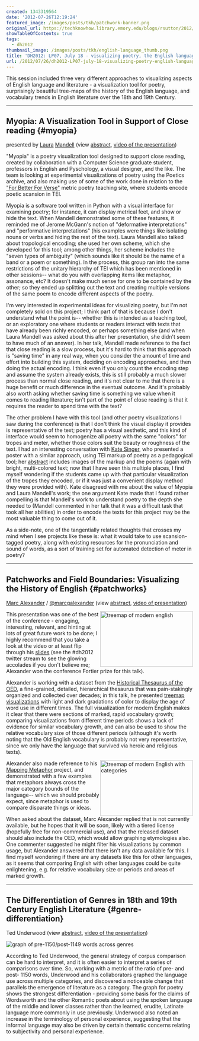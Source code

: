 ```yaml
---
created: 1343319564
date: '2012-07-26T12:19:24'
featured_image: /images/posts/tkh/patchwork-banner.png
original_url: https://techknowhow.library.emory.edu/blogs/rsutton/2012/07/26/dh2012-LP07-july-18-visualizing-poetry-english-language-and-diction
showTableOfContents: true
tags:
  - dh2012
thumbnail_image: /images/posts/tkh/english-language_thumb.png
title: 'DH2012: LP07, July 18 - visualizing poetry, the English language, and vocabulary in genre over time'
url: /2012/07/26/dh2012-LP07-july-18-visualizing-poetry-english-language-and-diction/
---
```



This session included three very different approaches to visualizing aspects of English language and literature - a visualization tool for poetry, surprisingly beautiful tree-maps of the history of the English language, and vocabulary trends in English literature over the 18th and 19th Century.



* * *

## Myopia: A Visualization Tool in Support of Close reading {#myopia}

presented by [Laura](http://www.users.muohio.edu/mandellc/) [Mandell](http://idhmc.tamu.edu/the-director/)
(view [abstract](http://www.dh2012.uni-hamburg.de/conference/programme/abstracts/myopia-a-visualization-tool-in-support-of-close-reading/), [video of the presentation](http://lecture2go.uni-hamburg.de/konferenzen/-/k/13930))

"Myopia" is a poetry visualization tool designed to support close reading, created by collaboration with a Computer Science graduate student, professors in English and Pyschology, a visual designer, and the like.  The team is looking at experimental visualizations of poetry using the Poetics archive, and also making use of some of the work done in relation to the ["For Better For Verse"](http://prosody.lib.virginia.edu/) metric poetry teaching site, where students encode poetic scansion in TEI.

Myopia is a software tool written in Python with a visual interface for examining poetry; for instance, it can display metrical feet, and show or hide the text.  When Mandell demonstrated some of these features, it reminded me of Jerome McGann's notion of "deformative interpretations" and "performative interpretations" (his examples were things like isolating nouns or verbs and hiding the rest of the text).  Laura Mandell also talked about tropological encoding; she used her own scheme, which she developed for this tool; among other things, her scheme includes the "seven types of ambiguity" (which sounds like it should be the name of a band or a poem or something).  In the process, this group ran into the same restrictions of the unitary hierarchy of TEI which has been mentioned in other sessions-- what do you with overlapping items like metaphor, assonance, etc? It doesn't make much sense for one to be contained by the other; so they ended up splitting out the text and creating multiple versions of the same poem to encode different aspects of the poetry.

I'm very interested in experimental ideas for visualizing poetry, but I'm not completely sold on this project; I think part of that is because I don't understand what the point is-- whether this is intended as a teaching tool, or an exploratory one where students or readers interact with texts that have already been richly encoded, or perhaps something else (and when Laura Mandell was asked about this after her presentation, she didn't seem to have much of an answer).  In her talk, Mandell made reference to the fact that close reading is a slow process, but it's hard to think that this approach is "saving time" in any real way, when you consider the amount of time and effort into building this system, deciding on encoding approaches, and then doing the actual encoding.  I think even if you only count the encoding step and assume the system already exists, this is still probably a much slower process than normal close reading, and it's not clear to me that there is a huge benefit or much difference in the eventual outcome.  And it's probably also worth asking whether saving time is something we value when it comes to reading literature; isn't part of the point of close reading is that it requires the reader to spend time with the text?

The other problem I have with this tool (and other poetry visualizations I saw during the conference) is that I don't think the visual display it provides is representative of the text; poetry has a visual aesthetic, and this kind of interface would seem to homogenize all poetry with the same "colors" for tropes and meter, whether those colors suit the beauty or roughness of the text. I had an interesting conversation with [Kate Singer](http://twitter.com/kateasinger), who presented a poster with a similar approach, using TEI markup of poetry as a pedagogical tool; her [abstract](http://www.dh2012.uni-hamburg.de/conference/programme/abstracts/the-melesina-trench-project-markup-vocabularies-poetics-and-undergraduate-pedagogy/) includes images of the markup and the poems (again with bright, multi-colored text; now that I have seen this multiple places, I find myself wondering if the students came up with that particular visualization of the tropes they encoded, or if it was just a convenient display method they were provided with). Kate disagreed with me about the value of Myopia and Laura Mandell's work; the one argument Kate made that I found rather compelling is that Mandell's work to understand poetry to the depth she needed to (Mandell commented in her talk that it was a difficult task that took all her abilities) in order to encode the texts for this project may be the most valuable thing to come out of it.

As a side-note, one of the tangentially related thoughts that crosses my mind when I see projects like these is: what it would take to use scansion-tagged poetry, along with existing resources for the pronunciation and sound of words, as a sort of training set for automated detection of meter in poetry?

* * *

## Patchworks and Field Boundaries: Visualizing the History of English {#patchworks}

[Marc Alexander](http://www.gla.ac.uk/schools/critical/staff/marcalexander/#d.en.196907) / [@marcgalexander](http://twitter.com/marcgalexander) (view [abstract](http://www.dh2012.uni-hamburg.de/conference/programme/abstracts/patchworks-and-field-boundaries-visualizing-the-history-of-english/), [video of presentation](http://lecture2go.uni-hamburg.de/konferenzen/-/k/13931))

<a href="http://i.imgur.com/76CWeh.jpg"><img src="http://i.imgur.com/76CWeh.jpg" alt="treemap of modern english" width="250" height="150" style="float: right;" /></a>

This presentation was one of the best of the conference - engaging, interesting, relevant, and hinting at lots of great future work to be done; I highly recommend that you take a look at the video or at least flip through his [slides](http://www.slideshare.net/marcgalexander/patchworks-and-fieldboundaries-visualising-the-history-of-english) (see the #dh2012 twitter stream to see the glowing accolades if you don't believe me; Alexander won the conference Fortier prize for this talk).

Alexander is working with a dataset from the [Historical Thesaurus of the OED](http://www.oup.com/online/ht/), a fine-grained, detailed, hierarchical thesaurus that was pain-stakingly organized and collected over decades; in this talk, he presented [treemap visualizations](http://en.wikipedia.org/wiki/Treemapping) with light and dark gradations of color to display the age of word use in different times.  The full visualization for modern English makes it clear that there were sections of marked, rapid vocabulary growth; comparing visualizations from different time periods shows a lack of evidence for similar vocabulary growth, and can also be used to show the relative vocabulary size of those different periods (although it's worth noting that the Old English vocabulary is probably not very representative, since we only have the language that survived via heroic and religious texts).

<a href="http://i.imgur.com/7ln3Wh.jpg"><img src="http://i.imgur.com/7ln3Wh.jpg" alt="treemap of modern English with categories" width="250" height="150" style="float: right;" /></a>

Alexander also made reference to his [Mapping Metaphor](http://www.gla.ac.uk/schools/critical/research/fundedresearchprojects/metaphor/) project, and demonstrated with a few examples that metaphors always cross the major category bounds of the language-- which we should probably expect, since metaphor is used to compare disparate things or ideas.

When asked about the dataset, Marc Alexander replied that is not currently available, but he hopes that it will be soon, likely with a tiered license (hopefully free for non-commercial use), and that the released dataset should also include the OED, which would allow graphing etymologies also.  One commenter suggested he might filter his visualizations by common usage, but Alexander answered that there isn't any data available for this.  I find myself wondering if there are any datasets like this for other languages, as it seems that comparing English with other languages could be quite enlightening, e.g. for relative vocabulary size or periods and areas of marked growth.

* * *

## The Differentiation of Genres in 18th and 19th Century English Literature {#genre-differentiation}

Ted Underwood (view [abstract](http://www.dh2012.uni-hamburg.de/conference/programme/abstracts/the-differentiation-of-genres-in-eighteenth--and-nineteenth-century-english-literature/), [video of the presentation](http://lecture2go.uni-hamburg.de/konferenzen/-/k/13933))

![graph of pre-1150/post-1149 words across genres](http://www.dh2012.uni-hamburg.de/wp-content/uploads/2012/07/img289-1.jpg)

According to Ted Underwood, the general strategy of corpus comparison can be hard to interpret, and it is often easier to interpret a series of comparisons over time.  So, working with a metric of the ratio of pre- and post- 1150 words, Underwood and his collaborators graphed the language use across multiple categories, and discovered a noticeable change that parallels the emergence of literature as a category.  The graph for poetry shows the strongest differentiation - providing some basis for the claims of Wordsworth and the other Romantic poets about using the spoken language of the middle and lower classes rather than the learned, erudite, Latinate language more commonly in use previously.  Underwood also noted an increase in the terminology of personal experience, suggesting that the informal language may also be driven by certain thematic concerns relating to subjectivity and personal experience.